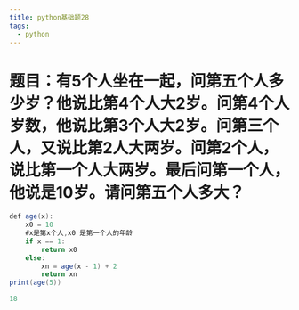 ```yaml
---
title: python基础题28
tags:
  - python
---
```

# 题目：有5个人坐在一起，问第五个人多少岁？他说比第4个人大2岁。问第4个人岁数，他说比第3个人大2岁。问第三个人，又说比第2人大两岁。问第2个人，说比第一个人大两岁。最后问第一个人，他说是10岁。请问第五个人多大？
```java
def age(x):
    x0 = 10
    #x是第x个人,x0 是第一个人的年龄
    if x == 1:
        return x0
    else:
        xn = age(x - 1) + 2
        return xn
print(age(5))
```
```java
18
```
